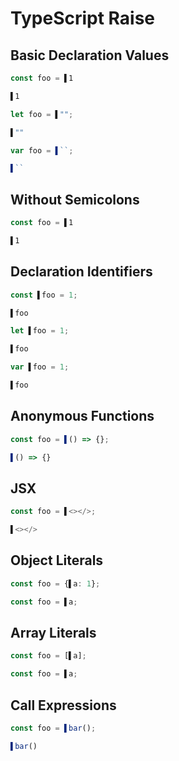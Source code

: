# TypeScript Raise
## Basic Declaration Values
```typescript
const foo = ▌1
```
```typescript
▌1
```

```typescript
let foo = ▌"";
```
```typescript
▌""
```

```typescript
var foo = ▌``;
```
```typescript
▌``
```

## Without Semicolons
```typescript
const foo = ▌1
```
```typescript
▌1
```

## Declaration Identifiers
```typescript
const ▌foo = 1;
```
```typescript
▌foo
```

```typescript
let ▌foo = 1;
```
```typescript
▌foo
```

```typescript
var ▌foo = 1;
```
```typescript
▌foo
```

## Anonymous Functions
```typescript
const foo = ▌() => {};
```
```typescript
▌() => {}
```

## JSX
```typescript
const foo = ▌<></>;
```
```typescript
▌<></>
```

## Object Literals
```typescript
const foo = {▌a: 1};
```
```typescript
const foo = ▌a;
```

## Array Literals
```typescript
const foo = [▌a];
```
```typescript
const foo = ▌a;
```

## Call Expressions
```typescript
const foo = ▌bar();
```
```typescript
▌bar()
```
